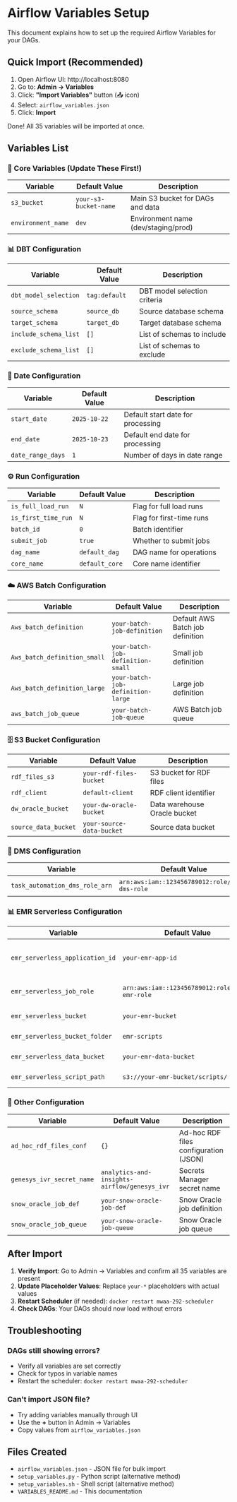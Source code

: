 # Airflow Variables Setup

This document explains how to set up the required Airflow Variables for your DAGs.

## Quick Import (Recommended)

1. Open Airflow UI: http://localhost:8080
2. Go to: **Admin → Variables**
3. Click: **"Import Variables"** button (📤 icon)
4. Select: `airflow_variables.json`
5. Click: **Import**

Done! All 35 variables will be imported at once.

## Variables List

### 🔑 Core Variables (Update These First!)
| Variable | Default Value | Description |
|----------|---------------|-------------|
| `s3_bucket` | `your-s3-bucket-name` | Main S3 bucket for DAGs and data |
| `environment_name` | `dev` | Environment name (dev/staging/prod) |

### 📊 DBT Configuration
| Variable | Default Value | Description |
|----------|---------------|-------------|
| `dbt_model_selection` | `tag:default` | DBT model selection criteria |
| `source_schema` | `source_db` | Source database schema |
| `target_schema` | `target_db` | Target database schema |
| `include_schema_list` | `[]` | List of schemas to include |
| `exclude_schema_list` | `[]` | List of schemas to exclude |

### 📅 Date Configuration
| Variable | Default Value | Description |
|----------|---------------|-------------|
| `start_date` | `2025-10-22` | Default start date for processing |
| `end_date` | `2025-10-23` | Default end date for processing |
| `date_range_days` | `1` | Number of days in date range |

### ⚙️ Run Configuration
| Variable | Default Value | Description |
|----------|---------------|-------------|
| `is_full_load_run` | `N` | Flag for full load runs |
| `is_first_time_run` | `N` | Flag for first-time runs |
| `batch_id` | `0` | Batch identifier |
| `submit_job` | `true` | Whether to submit jobs |
| `dag_name` | `default_dag` | DAG name for operations |
| `core_name` | `default_core` | Core name identifier |

### ☁️ AWS Batch Configuration
| Variable | Default Value | Description |
|----------|---------------|-------------|
| `Aws_batch_definition` | `your-batch-job-definition` | Default AWS Batch job definition |
| `Aws_batch_definition_small` | `your-batch-job-definition-small` | Small job definition |
| `Aws_batch_definition_large` | `your-batch-job-definition-large` | Large job definition |
| `aws_batch_job_queue` | `your-batch-job-queue` | AWS Batch job queue |

### 🗄️ S3 Bucket Configuration
| Variable | Default Value | Description |
|----------|---------------|-------------|
| `rdf_files_s3` | `your-rdf-files-bucket` | S3 bucket for RDF files |
| `rdf_client` | `default-client` | RDF client identifier |
| `dw_oracle_bucket` | `your-dw-oracle-bucket` | Data warehouse Oracle bucket |
| `source_data_bucket` | `your-source-data-bucket` | Source data bucket |

### 🔄 DMS Configuration
| Variable | Default Value | Description |
|----------|---------------|-------------|
| `task_automation_dms_role_arn` | `arn:aws:iam::123456789012:role/your-dms-role` | DMS IAM role ARN |

### 📊 EMR Serverless Configuration
| Variable | Default Value | Description |
|----------|---------------|-------------|
| `emr_serverless_application_id` | `your-emr-app-id` | EMR Serverless application ID |
| `emr_serverless_job_role` | `arn:aws:iam::123456789012:role/your-emr-role` | EMR job IAM role ARN |
| `emr_serverless_bucket` | `your-emr-bucket` | EMR S3 bucket |
| `emr_serverless_bucket_folder` | `emr-scripts` | EMR scripts folder |
| `emr_serverless_data_bucket` | `your-emr-data-bucket` | EMR data bucket |
| `emr_serverless_script_path` | `s3://your-emr-bucket/scripts/` | EMR script path |

### 🔧 Other Configuration
| Variable | Default Value | Description |
|----------|---------------|-------------|
| `ad_hoc_rdf_files_conf` | `{}` | Ad-hoc RDF files configuration (JSON) |
| `genesys_ivr_secret_name` | `analytics-and-insights-airflow/genesys_ivr` | Secrets Manager secret name |
| `snow_oracle_job_def` | `your-snow-oracle-job-def` | Snow Oracle job definition |
| `snow_oracle_job_queue` | `your-snow-oracle-job-queue` | Snow Oracle job queue |

## After Import

1. **Verify Import**: Go to Admin → Variables and confirm all 35 variables are present
2. **Update Placeholder Values**: Replace `your-*` placeholders with actual values
3. **Restart Scheduler** (if needed): `docker restart mwaa-292-scheduler`
4. **Check DAGs**: Your DAGs should now load without errors

## Troubleshooting

### DAGs still showing errors?
- Verify all variables are set correctly
- Check for typos in variable names
- Restart the scheduler: `docker restart mwaa-292-scheduler`

### Can't import JSON file?
- Try adding variables manually through UI
- Use the **+** button in Admin → Variables
- Copy values from `airflow_variables.json`

## Files Created

- `airflow_variables.json` - JSON file for bulk import
- `setup_variables.py` - Python script (alternative method)
- `setup_variables.sh` - Shell script (alternative method)
- `VARIABLES_README.md` - This documentation

